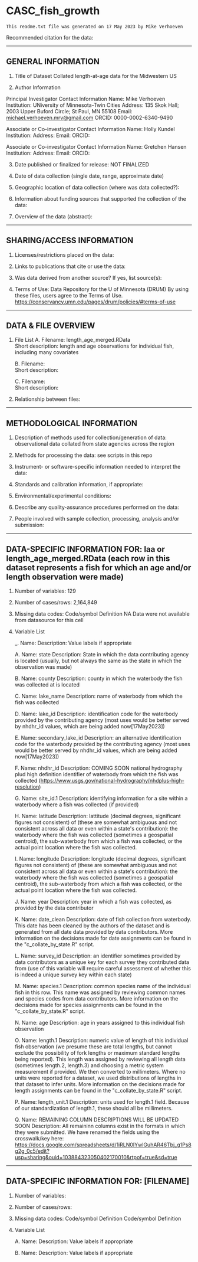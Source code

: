 # CASC_fish_growth
    This readme.txt file was generated on 17 May 2023 by Mike Verhoeven

Recommended citation for the data: 
    <insert citation>

-------------------
GENERAL INFORMATION
-------------------


1. Title of Dataset 
    Collated length-at-age data for the Midwestern US

2. Author Information


  Principal Investigator Contact Information
    Name: Mike Verhoeven
    Institution: UNiversity of Minnesota-Twin Cities
    Address: 135 Skok Hall; 2003 Upper Buford Circle; St Paul, MN 55108
    Email: michael.verhoeven.mrv@gmail.com
	  ORCID: 0000-0002-6340-9490

  Associate or Co-investigator Contact Information
    Name: Holly Kundel
    Institution: 
    Address: 
    Email: 
	  ORCID: 

  Associate or Co-investigator Contact Information
    Name: Gretchen Hansen
    Institution: 
    Address: 
    Email: 
	  ORCID: 


3. Date published or finalized for release:
    NOT FINALIZED

4. Date of data collection (single date, range, approximate date) <suggested format YYYYMMDD>

5. Geographic location of data collection (where was data collected?):  

6. Information about funding sources that supported the collection of the data: 

7. Overview of the data (abstract): 


--------------------------
SHARING/ACCESS INFORMATION
-------------------------- 


1. Licenses/restrictions placed on the data:

2. Links to publications that cite or use the data:

3. Was data derived from another source?
           If yes, list source(s):

4. Terms of Use: Data Repository for the U of Minnesota (DRUM) By using these files, users agree to the Terms of Use. https://conservancy.umn.edu/pages/drum/policies/#terms-of-use




---------------------
DATA & FILE OVERVIEW
---------------------


1. File List
   A. Filename: length_age_merged.RData       
      Short description:  length and age observations for individual fish, including many covariates       

   B. Filename:        
      Short description:        
        
   C. Filename:        
      Short description:


2. Relationship between files:        



--------------------------
METHODOLOGICAL INFORMATION
--------------------------

1. Description of methods used for collection/generation of data: 
    observational data collated from state agencies across the region

2. Methods for processing the data: <describe how the submitted data were generated from the raw or collected data>
    see scripts in this repo

3. Instrument- or software-specific information needed to interpret the data:


4. Standards and calibration information, if appropriate:


5. Environmental/experimental conditions:


6. Describe any quality-assurance procedures performed on the data:


7. People involved with sample collection, processing, analysis and/or submission:



-----------------------------------------
DATA-SPECIFIC INFORMATION FOR: laa or length_age_merged.RData (each row in this dataset represents a fish for which an age and/or length observation were made)
-----------------------------------------

1. Number of variables:
    129


2. Number of cases/rows: 
    2,164,849



3. Missing data codes:
        Code/symbol         Definition
        NA                  Data were not available from datasource for this cell


4. Variable List
                  
    _. Name: <variable name>
       Description: <description of the variable>
                    Value labels if appropriate
    
    A. Name: state
       Description: State in which the data contributing agency is located (usually, but not always the same as the state in which the observation was made) 

    B. Name: county
       Description: county in which the waterbody the fish was collected at is located
    
    C. Name: lake_name
       Description: name of waterbody from which the fish was collected
       
    D. Name: lake_id
       Description: identification code for the waterbody provided by the contributing agency (most uses would be better served by nhdhr_id values, which are being added now[17May2023])
       
    E. Name: secondary_lake_id
       Description: an alternative identification code for the waterbody provided by the contributing agency (most uses would be better served by nhdhr_id values, which are being added now[17May2023])
       
    F. Name: nhdhr_id
       Description: COMING SOON national hydrography plud high definition identifier of waterbody from which the fish was collected (https://www.usgs.gov/national-hydrography/nhdplus-high-resolution)

    G. Name: site_id.1
       Description: identifying information for a site within a waterbody where a fish was collected (if provided) 

    H. Name: latitude
       Description: lattitude (decimal degrees, significant figures not consistent) of (these are somewhat ambiguous and not consistent across all data or even within a state's contribution): the waterbody where the fish was collected (sometimes a geospatial centroid), the sub-waterbody from which a fish was collected, or the actual point location where the fish was collected.
       
    I. Name: longitude
       Description: longitude (decimal degrees, significant figures not consistent) of (these are somewhat ambiguous and not consistent across all data or even within a state's contribution): the waterbody where the fish was collected (sometimes a geospatial centroid), the sub-waterbody from which a fish was collected, or the actual point location where the fish was collected.
       
    J. Name: year
       Description: year in which a fish was collected, as provided by the data contributor
       
    K. Name: date_clean
       Description: date of fish collection from waterbody. This date has been cleaned by the authors of the dataset and is generated from all date data provided by data contributors. More information on the decisions made for date assignments can be found in the "c_collate_by_state.R" script.
       
    L. Name: survey_id
       Description: an identifier sometimes provided by data contributors as a unique key for each survey they contributed data from (use of this variable will require careful assessment of whether this is indeed a unique survey key within each state)

    M. Name: species.1
       Description: common species name of the individual fish in this row. This name was assigned by reviewing common names and species codes from data contributors. More information on the decisions made for species assignments can be found in the "c_collate_by_state.R" script.
       
    N. Name: age
       Description: age in years assigned to this individual fish observation
       
    O. Name: length.1
       Description: numeric value of length of this individual fish observation (we presume these are total lengths, but cannot exclude the possibility of fork lengths or maximum standard lengths being reported). This length was assigned by reviewing all length data (sometimes length.2, length.3) and choosing a metric system measurement if provided. We then converted to millimeters. Where no units were reported for a dataset, we used distributions of lengths in that dataset to infer units. More information on the decisions made for length assignments can be found in the "c_collate_by_state.R" script.   

    P. Name: length_unit.1
       Description: units used for length.1 field. Because of our standardization of length.1, these should all be millimeters. 

    Q. Name: REMAINING COLUMN DESCRIPTIONS WILL BE UPDATED SOON 
       Description: All remaininn columns exist in the formats in which they were submitted. We have renamed the fields using the crosswalk/key here: https://docs.google.com/spreadsheets/d/1iRLN0IYwlGuhAR46Tbj_g1Ps8g2g_0c5/edit?usp=sharing&ouid=103884323050402170010&rtpof=true&sd=true

                    
                    
                    
                    
                    
                    
                    
                    
                    
                    
                    
                    
                    
                    
                    
                    
                    
-----------------------------------------
DATA-SPECIFIC INFORMATION FOR: [FILENAME]
-----------------------------------------
<create sections for each dataset included>


1. Number of variables:


2. Number of cases/rows: 




3. Missing data codes:
        Code/symbol        Definition
        Code/symbol        Definition


4. Variable List
                  

    A. Name: <variable name>
       Description: <description of the variable>
                    Value labels if appropriate


    B. Name: <variable name>
       Description: <description of the variable>
                    Value labels if appropriate
